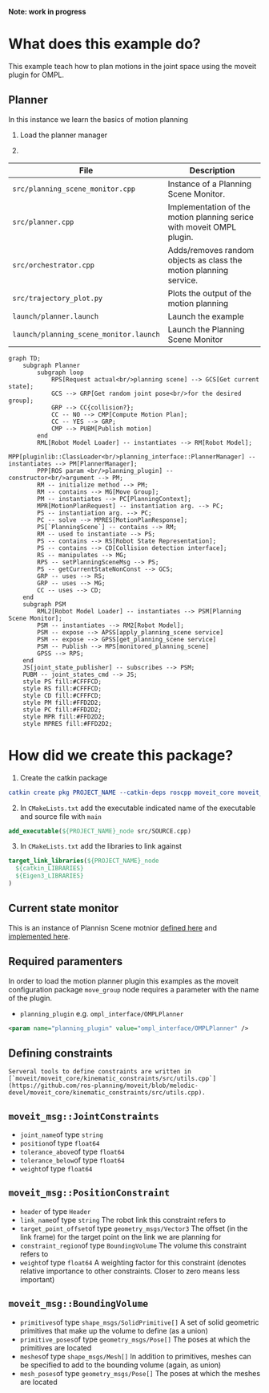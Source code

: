 **Note: work in progress**
# What does this example do?

This example teach how to plan motions in the joint space using the moveit plugin for OMPL.

## Planner

In this instance we learn the basics of motion planning

1. Load the planner manager

2. 


| File | Description |
| ---- | ----------- |
| `src/planning_scene_monitor.cpp` | Instance of a Planning Scene Monitor. |
| `src/planner.cpp` | Implementation of the motion planning serice with moveit OMPL plugin. |
| `src/orchestrator.cpp` | Adds/removes random objects as class the motion planning service. |
| `src/trajectory_plot.py` | Plots the output of the motion planning|
| `launch/planner.launch` | Launch the example|
| `launch/planning_scene_monitor.launch` | Launch the Planning Scene Monitor|



```mermaid
graph TD;
    subgraph Planner
        subgraph loop
            RPS[Request actual<br/>planning scene] --> GCS[Get current state];
            GCS --> GRP[Get random joint pose<br/>for the desired group];
            GRP --> CC{collision?};
            CC -- NO --> CMP[Compute Motion Plan];
            CC -- YES --> GRP;
            CMP --> PUBM[Publish motion]
        end
        RML[Robot Model Loader] -- instantiates --> RM[Robot Model];
        MPP[pluginlib::ClassLoader<br/>planning_interface::PlannerManager] -- instantiates --> PM[PlannerManager];
        PPP[ROS param <br/>planning_plugin] -- constructor<br/>argument --> PM;
        RM -- initialize method --> PM;
        RM -- contains --> MG[Move Group];
        PM -- instantiates --> PC[PlanningContext];
        MPR[MotionPlanRequest] -- instantiation arg. --> PC;
        PS -- instantiation arg. --> PC;
        PC -- solve --> MPRES[MotionPlanResponse];
        PS[`PlanningScene`] -- contains --> RM;
        RM -- used to instantiate --> PS;
        PS -- contains --> RS[Robot State Representation];
        PS -- contains --> CD[Collision detection interface];
        RS -- manipulates --> MG;
        RPS -- setPlanningSceneMsg --> PS;
        PS -- getCurrentStateNonConst --> GCS;
        GRP -- uses --> RS;
        GRP -- uses --> MG;
        CC -- uses --> CD;
    end
    subgraph PSM
        RML2[Robot Model Loader] -- instantiates --> PSM[Planning Scene Monitor];
        PSM -- instantiates --> RM2[Robot Model];
        PSM -- expose --> APSS[apply_planning_scene service]
        PSM -- expose --> GPSS[get_planning_scene service]
        PSM -- Publish --> MPS[monitored_planning_scene]
        GPSS --> RPS;
    end
    JS[joint_state_publisher] -- subscribes --> PSM;
    PUBM -- joint_states_cmd --> JS;
    style PS fill:#CFFFCD;
    style RS fill:#CFFFCD;
    style CD fill:#CFFFCD;
    style PM fill:#FFD2D2;
    style PC fill:#FFD2D2;
    style MPR fill:#FFD2D2;
    style MPRES fill:#FFD2D2;
```

# How did we create this package?

1. Create the catkin package
```CMake
catkin create pkg PROJECT_NAME --catkin-deps roscpp moveit_core moveit_ros_planning_interface --system-deps Eigen3
```

2. In `CMakeLists.txt` add the executable indicated name of the executable and source file with `main`
```CMake
add_executable(${PROJECT_NAME}_node src/SOURCE.cpp)
```
3. In `CMakeLists.txt` add the libraries to link against
```CMake
target_link_libraries(${PROJECT_NAME}_node
  ${catkin_LIBRARIES}
  ${Eigen3_LIBRARIES}
)
```
## Current state monitor
This is an instance of Plannisn Scene motnior [defined here](https://github.com/ros-planning/moveit/blob/melodic-devel/moveit_ros/planning/planning_scene_monitor/include/moveit/planning_scene_monitor/current_state_monitor.h) and [implemented here](https://github.com/ros-planning/moveit/blob/melodic-devel/moveit_ros/planning/planning_scene_monitor/src/current_state_monitor.cpp).

## Required paramenters

In order to load the motion planner plugin this examples as the moveit configuration package `move_group` node requires a parameter with the name of the plugin.
- `planning_plugin`  e.g. `ompl_interface/OMPLPlanner`
```XML
<param name="planning_plugin" value="ompl_interface/OMPLPlanner" />
```

## Defining constraints
    
    Serveral tools to define constraints are written in [`moveit/moveit_core/kinematic_constraints/src/utils.cpp`](https://github.com/ros-planning/moveit/blob/melodic-devel/moveit_core/kinematic_constraints/src/utils.cpp).

## `moveit_msg::JointConstraints`

- `joint_name`of type `string`
- `position`of type `float64`
- `tolerance_above`of type `float64`
- `tolerance_below`of type `float64`
- `weight`of type `float64`

## `moveit_msg::PositionConstraint`

- `header` of type `Header`
- `link_name`of type `string` The robot link this constraint refers to
- `target_point_offset`of type `geometry_msgs/Vector3` The offset (in the link frame) for the target point on the link we are planning for
- `constraint_region`of type `BoundingVolume` The volume this constraint refers to 
- `weight`of type `float64` A weighting factor for this constraint (denotes relative importance to other constraints. Closer to zero means less important)

## `moveit_msg::BoundingVolume`

- `primitives`of type `shape_msgs/SolidPrimitive[]` A set of solid geometric primitives that make up the volume to define (as a union)
- `primitive_poses`of type `geometry_msgs/Pose[]` The poses at which the primitives are located
- `meshes`of type `shape_msgs/Mesh[]` In addition to primitives, meshes can be specified to add to the bounding volume (again, as union)
- `mesh_poses`of type `geometry_msgs/Pose[]` The poses at which the meshes are located

